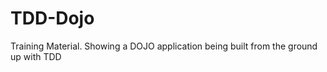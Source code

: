 TDD-Dojo
========

Training Material. Showing a DOJO application being built from the ground up with TDD
